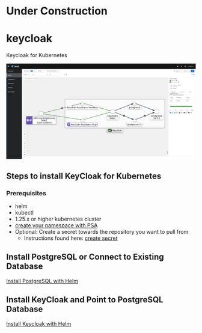 # Under Construction

# keycloak
Keycloak for Kubernetes

![Keycloak with ISTIO](/images/Kiali-Keycloakx.png)

## Steps to install KeyCloak for Kubernetes

### Prerequisites
- helm
- kubectl
- 1.25.x or higher kubernetes cluster
- [create your namespace with PSA](/basics/create-namespace.md)
- Optional: Create a secret towards the repository you want to pull from
  - Instructions found here: [create secret](/basics/create-secret.md)

## Install PostgreSQL or Connect to Existing Database
[Install PostgreSQL with Helm](/Helm-Install/postgresql-install.md)

## Install KeyCloak and Point to PostgreSQL Database
[Install Keycloak with Helm](/Helm-Install/keycloak-install.md)